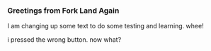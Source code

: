 ### Greetings from Fork Land Again

I am changing up some text to do some testing and learning. whee!

i pressed the wrong button. now what?